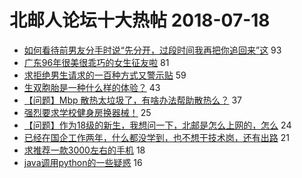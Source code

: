 # 北邮人论坛十大热帖 2018-07-18

- [如何看待前男友分手时说“先分开，过段时间我再把你追回来”这](https://bbs.byr.cn/article/Feeling/3066579) 93
- [广东96年很美很乖巧的女生征友啦](https://bbs.byr.cn/article/Friends/1880114) 81
- [求拒绝男生请求的一百种方式又警示贴](https://bbs.byr.cn/article/Talking/6023627) 59
- [生双胞胎是一种什么样的体验？](https://bbs.byr.cn/article/Picture/3216363) 43
- [【问题】Mbp 散热太垃圾了，有啥办法帮助散热么？](https://bbs.byr.cn/article/HardWare/220947) 37
- [强烈要求学校健身房换器械！](https://bbs.byr.cn/article/Gymnasium/108982) 25
- [【问题】作为18级的新生，我想问一下，北邮是怎么上网的，怎么](https://bbs.byr.cn/article/AimBUPT/105258) 24
- [已经在国企工作两年，什么都没学到，也不想干技术岗，还有出路](https://bbs.byr.cn/article/WorkLife/1105454) 21
- [求推荐一款3000左右的手机](https://bbs.byr.cn/article/DigiLife/304196) 18
- [java调用python的一些疑惑](https://bbs.byr.cn/article/Python/22353) 16


